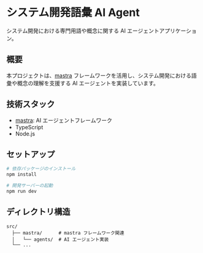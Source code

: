 # システム開発語彙 AI Agent

システム開発における専門用語や概念に関する AI エージェントアプリケーション。

## 概要

本プロジェクトは、[mastra](https://mastra.ai/) フレームワークを活用し、システム開発における語彙や概念の理解を支援する AI エージェントを実装しています。

## 技術スタック

- [mastra](https://mastra.ai/): AI エージェントフレームワーク
- TypeScript
- Node.js

## セットアップ

```bash
# 依存パッケージのインストール
npm install

# 開発サーバーの起動
npm run dev
```

## ディレクトリ構造

```
src/
  ├── mastra/      # mastra フレームワーク関連
  │   └── agents/  # AI エージェント実装
  └── ...
```

